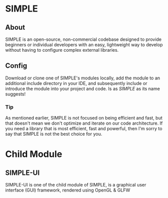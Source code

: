 # SIMPLE
## About
SIMPLE is an open-source, non-commercial codebase designed to provide beginners or individual developers with an easy, lightweight way to develop without having to configure complex external libraries.
## Config
Download or clone one of SIMPLE's modules locally, add the module to an additional include directory in your IDE, and subsequently include or introduce the module into your project and code.
Is as *SIMPLE* as its name suggests!
### Tip
As mentioned earlier, SIMPLE is not focused on being efficient and fast, but that doesn't mean we don't optimize and iterate on our code architecture. If you need a library that is most efficient, fast and powerful, then I'm sorry to say that SIMPLE is not the best choice for you.
# Child Module
## SIMPLE-UI
SIMPLE-UI is one of the child module of SIMPLE, is a graphical user interface (GUI) framework, rendered using OpenGL & GLFW
